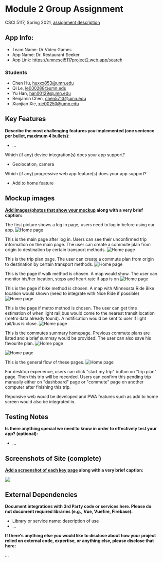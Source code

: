 # Module 2 Group Assignment

CSCI 5117, Spring 2021, [assignment description](https://canvas.umn.edu/courses/217951/pages/project-2)

## App Info:

* Team Name:  Dr Video Games
* App Name: Dr. Restaurant Seeker
* App Link: <https://umncsci5117project2.web.app/search>

### Students

* Chen Hu, huxxx853@umn.edu
* Qi Le, le000288@umn.edu
* Yu Han, han00129@umn.edu
* Benjamin Chen, chen5713@umn.edu
* Xianjian Xie, xie00250@umn.edu


## Key Features

**Describe the most challenging features you implemented
(one sentence per bullet, maximum 4 bullets):**

* ...

Which (if any) device integration(s) does your app support?

* Geolocation, camera

Which (if any) progressive web app feature(s) does your app support?

* Add to home feature



## Mockup images

**[Add images/photos that show your mockup](https://stackoverflow.com/questions/10189356/how-to-add-screenshot-to-readmes-in-github-repository) along with a very brief caption:**



The first picture shows a log in page, users need to log in before using our app.
![Home page](/MockUp/p1.png?raw=true)

This is the main page after log in. Users can see their unconfirmed trip information on the main page. The user can create a commute plan from origin to destination by certain transport methods.
![Home page](/MockUp/p2.png?raw=true)



This is the trip plan page. The user can create a commute plan from origin to destination by certain transport methods.
![Home page](/MockUp/p3.png?raw=true)



This is the page if walk method is chosen. A map would show. The user can monitor his/her location, steps and heart rate if app is on
![Home page](/MockUp/p4.png?raw=true)



This is the page if bike method is chosen. A map with Minneosta Ride Bike location would shown (need to integrate with Nice Ride if possible)
![Home page](/MockUp/p5.png?raw=true)



This is the page if metro method is chosen. The user can get time estimation of when light rail,bus would come to the nearest transit location (metro data already found). A notification would be sent to user if light rail/bus is close.
![Home page](/MockUp/p6.png?raw=true)


This is the commutes summary homepage. Previous commute plans are listed and a brief summay would be provided. The user can also save his favourite plan.
![Home page](/MockUp/p7.png?raw=true)

![Home page](/MockUp/p8.png?raw=true)

This is the general flow of these pages.
![Home page](/MockUp/flow.png?raw=true)

For desktop experience, users can click "start my trip" button on "trip plan" page. Then this trip will be recorded. Users can confirm this pending trip manually either on "dashboard" page or "commute" page on another computer after finishing this trip.

Reponsive web would be developed and PWA features such as add to home screen would also be integrated in.

## Testing Notes

**Is there anything special we need to know in order to effectively test your app? (optional):**

* ...



## Screenshots of Site (complete)

**[Add a screenshot of each key page](https://stackoverflow.com/questions/10189356/how-to-add-screenshot-to-readmes-in-github-repository)
along with a very brief caption:**

![](https://media.giphy.com/media/o0vwzuFwCGAFO/giphy.gif)



## External Dependencies

**Document integrations with 3rd Party code or services here.
Please do not document required libraries (e.g., Vue, Vuefire, Firebase).**

* Library or service name: description of use
* ...

**If there's anything else you would like to disclose about how your project
relied on external code, expertise, or anything else, please disclose that
here:**

...
